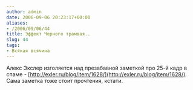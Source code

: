 ```yaml
---
author: admin
date: 2006-09-06 20:23:17+00:00
aliases:
- /2006/09/06/44
title: Эффект Черного трамвая..
slug: 44
tags:
- Всякая всячина
---
```


Алекс Экслер изголяется над презабавной заметкой про 25-й кадр в спаме - [http://exler.ru/blog/item/1628/](http://exler.ru/blog/item/1628/). Сама заметка тоже стоит прочтения, кстати. 
